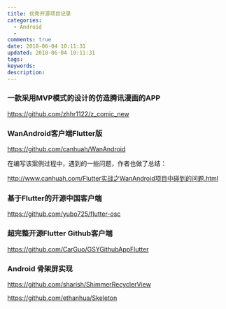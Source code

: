 ```yaml
---
title: 优秀开源项目记录
categories:
  - Android
  - 
comments: true
date: 2018-06-04 10:11:31
updated: 2018-06-04 10:11:31
tags:
keywords:
description:
---
```



<!-- more -->

### 一款采用MVP模式的设计的仿造腾讯漫画的APP

https://github.com/zhhr1122/z_comic_new

### WanAndroid客户端Flutter版

https://github.com/canhuah/WanAndroid


在编写该案例过程中，遇到的一些问题，作者也做了总结：

http://www.canhuah.com/Flutter实战之WanAndroid项目中碰到的问题.html

### 基于Flutter的开源中国客户端

https://github.com/yubo725/flutter-osc

### 超完整开源Flutter Github客户端

https://github.com/CarGuo/GSYGithubAppFlutter

### Android 骨架屏实现

https://github.com/sharish/ShimmerRecyclerView

https://github.com/ethanhua/Skeleton